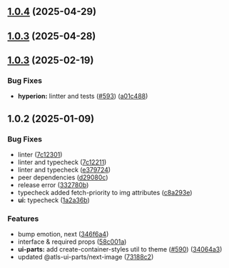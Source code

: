 

## [1.0.4](https://github.com/atls/hyperion/compare/@atls-ui-parts/next-image@1.0.3...@atls-ui-parts/next-image@1.0.4) (2025-04-29)






## [1.0.3](https://github.com/atls/hyperion/compare/@atls-ui-parts/next-image@1.0.3...@atls-ui-parts/next-image@1.0.3) (2025-04-28)






## [1.0.3](https://github.com/atls/hyperion/compare/@atls-ui-parts/next-image@1.0.2...@atls-ui-parts/next-image@1.0.3) (2025-02-19)


### Bug Fixes


* **hyperion:** lintter and tests ([#593](https://github.com/atls/hyperion/issues/593)) ([a01c488](https://github.com/atls/hyperion/commit/a01c488064d6386f754aafd2eecb28a19396635e))





## 1.0.2 (2025-01-09)


### Bug Fixes


* linter ([7c12301](https://github.com/atls/hyperion/commit/7c12301ffa4b04022203a9939aa437a42a6f7534))
* linter and typecheck ([7c12211](https://github.com/atls/hyperion/commit/7c122114184b40e9a06e6404489b23e0ba3ee5d4))
* linter and typecheck ([e379724](https://github.com/atls/hyperion/commit/e379724b7dbf3c8cba2b0b94647239b0b37c5fb8))
* peer dependencies ([d29080c](https://github.com/atls/hyperion/commit/d29080cb0950b04e65ab7755571e350d3450b4dd))
* release error ([332780b](https://github.com/atls/hyperion/commit/332780bd2d28364f438fd5dd0473234a3881a440))
* typecheck added fetch-priority to img attributes ([c8a293e](https://github.com/atls/hyperion/commit/c8a293ee29193a2e560181f900b09733d2d73558))
* **ui:** typecheck ([1a2a36b](https://github.com/atls/hyperion/commit/1a2a36b8baeececd0b929dcdb94da3d38ae8ad1e))

### Features


* bump emotion, next ([346f6a4](https://github.com/atls/hyperion/commit/346f6a43978912f3be4b09031933ab2a572907b2))
* interface & required props ([58c001a](https://github.com/atls/hyperion/commit/58c001a0fd0a2cf648b725d340db5447663eee99))
* **ui-parts:** add create-container-styles util to theme ([#590](https://github.com/atls/hyperion/issues/590)) ([34064a3](https://github.com/atls/hyperion/commit/34064a384192b781fd6d667857f568d4f42228a4))
* updated @atls-ui-parts/next-image ([73188c2](https://github.com/atls/hyperion/commit/73188c254be315dce270fba59f4f0c554c6129b3))


